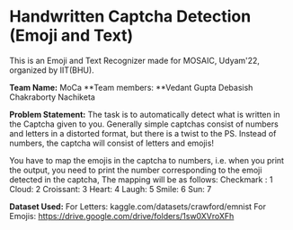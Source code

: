 # Handwritten Captcha Detection (Emoji and Text)
This is an Emoji and Text Recognizer made for MOSAIC, Udyam'22, organized by IIT(BHU).

**Team Name:** MoCa
**Team members: **Vedant Gupta
              Debasish Chakraborty
              Nachiketa

**Problem Statement:** 
The task is to automatically detect what is written in the
Captcha given to you. Generally simple captchas
consist of numbers and letters in a distorted format,
but there is a twist to the PS. Instead of numbers, the
captcha will consist of letters and emojis!

You have to map the emojis in the captcha to numbers,
i.e. when you print the output, you need to print the
number corresponding to the emoji detected in the
captcha,
The mapping will be as follows:
Checkmark : 1
Cloud: 2
Croissant: 3
Heart: 4
Laugh: 5
Smile: 6
Sun: 7


**Dataset Used:** For Letters: kaggle.com/datasets/crawford/emnist
              For Emojis: https://drive.google.com/drive/folders/1sw0XVroXFh
